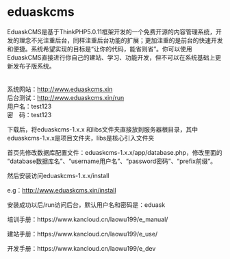 # eduaskcms
EduaskCMS是基于ThinkPHP5.0.11框架开发的一个免费开源的内容管理系统，开发的理念不光注重后台，同样注重后台功能的扩展；更加注重的是前台的快速开发和便捷。系统希望实现的目标是“让你的代码，能省则省”。你可以使用EduaskCMS直接进行你自己的建站、学习、功能开发，但不可以在系统基础上更新发布子版系统。
<br />
<br />
<br />
系统网站：http://www.eduaskcms.xin<br />
后台测试：http://www.eduaskcms.xin/run<br />
用户名：test123<br />
密　码：test123<br />

<p>
下载后，将eduaskcms-1.x.x 和libs文件夹直接放到服务器根目录，其中eduaskcms-1.x.x是项目文件夹，libs是核心引入文件夹
</p>
<p>
首页先修改数据库配置文件：eduaskcms-1.x.x/app/database.php，修改里面的 “database数据库名”、“username用户名”、“password密码”、“prefix前缀”。
</p>
<p>然后安装访问eduaskcms-1.x.x/install<br />

e.g：http://www.eduaskcms.xin/install</p>
<p>安装成功以后/run访问后台，默认用户名和密码是：eduask</p>
<p>
培训手册：https://www.kancloud.cn/laowu199/e_manual/ 
</p>
<p>
建站手册：https://www.kancloud.cn/laowu199/e_use/ 
</p>
<p>
开发手册：https://www.kancloud.cn/laowu199/e_dev 
</p>
